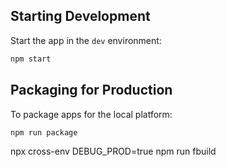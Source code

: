 ## Starting Development

Start the app in the `dev` environment:

```bash
npm start
```

## Packaging for Production

To package apps for the local platform:

```bash
npm run package
```

npx cross-env DEBUG_PROD=true npm run fbuild
